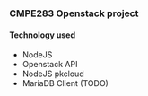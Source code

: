 ### CMPE283 Openstack project

#### Technology used
* NodeJS
* Openstack API
* NodeJS pkcloud
* MariaDB Client (TODO)
